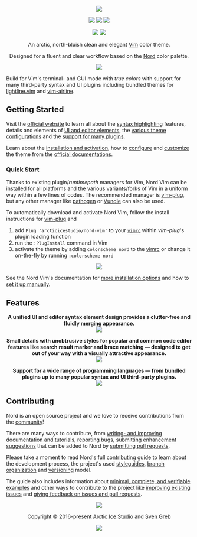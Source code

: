<p align="center"><a href="https://www.nordtheme.com/ports/vim" target="_blank"><img src="https://raw.githubusercontent.com/arcticicestudio/nord-docs/develop/assets/images/ports/vim/repository-hero.svg?sanitize=true"/></a></p>

<p align="center"><a href="https://github.com/arcticicestudio/nord-vim/releases/latest"><img src="https://img.shields.io/github/release/arcticicestudio/nord-vim.svg?style=flat-square&label=Release&logo=github&logoColor=eceff4&colorA=4c566a&colorB=88c0d0"/></a> <a href="https://www.nordtheme.com/docs/ports/vim"><img src="https://img.shields.io/github/release/arcticicestudio/nord-vim.svg?style=flat-square&label=Docs&colorA=4c566a&colorB=88c0d0&logo=data%3Aimage%2Fsvg%2Bxml%3Bbase64%2CPHN2ZyB4bWxucz0iaHR0cDovL3d3dy53My5vcmcvMjAwMC9zdmciIHdpZHRoPSIxNiIgaGVpZ2h0PSIxNiI%2BCiAgICA8cGF0aCBmaWxsPSIjZDhkZWU5IiBkPSJNMTMuNzQ2IDIuODEzYS42Ny42NyAwIDAgMC0uNTU5LS4xMzNMOCAzLjg0OGwtNS4xODgtMS4xOGEuNjY5LjY2OSAwIDAgMC0uNTcuMTMzLjY3Ny42NzcgMCAwIDAtLjI0Mi41MzF2OC4xMzNjLS4wMDguMzIuMjEuNTk4LjUyLjY2OGw1LjMzMiAxLjE5OWguMjk2bDUuMzMyLTEuMmEuNjY4LjY2OCAwIDAgMCAuNTItLjY2N1YzLjMzMmEuNjU5LjY1OSAwIDAgMC0uMjU0LS41MnpNMy4zMzIgNC4xNjhsNCAuODk4djYuNzY2bC00LS44OTh6bTkuMzM2IDYuNzY2bC00IC44OThWNS4wNjZsNC0uODk4em0wIDAiLz4KPC9zdmc%2BCg%3D%3D"/></a> <a href="https://github.com/arcticicestudio/nord-vim/blob/develop/CHANGELOG.md#050"><img src="https://img.shields.io/github/release/arcticicestudio/nord-vim.svg?style=flat-square&label=Changelog&logo=github&logoColor=eceff4&colorA=4c566a&colorB=88c0d0"/></a></p>

<p align="center"><a href="https://github.com/arcticicestudio/styleguide-markdown/releases/latest" target="_blank"><img src="https://img.shields.io/github/release/arcticicestudio/styleguide-markdown.svg?style=flat-square&label=Markdown%20Style%20Guide&colorA=4c566a&colorB=88c0d0&logo=data%3Aimage%2Fsvg%2Bxml%3Bbase64%2CPHN2ZyB4bWxucz0iaHR0cDovL3d3dy53My5vcmcvMjAwMC9zdmciIHdpZHRoPSIzOSIgaGVpZ2h0PSIzOSIgdmlld0JveD0iMCAwIDM5IDM5Ij48cGF0aCBmaWxsPSJub25lIiBzdHJva2U9IiNEOERFRTkiIHN0cm9rZS13aWR0aD0iMyIgc3Ryb2tlLW1pdGVybGltaXQ9IjEwIiBkPSJNMS41IDEuNWgzNnYzNmgtMzZ6Ii8%2BPHBhdGggZmlsbD0iI0Q4REVFOSIgZD0iTTIwLjY4MyAyNS42NTVsNS44NzItMTMuNDhoLjU2Nmw1Ljg3MyAxMy40OGgtMS45OTZsLTQuMTU5LTEwLjA1Ni00LjE2MSAxMC4wNTZoLTEuOTk1em0tMi42OTYgMGwtMTMuNDgtNS44NzJ2LS41NjZsMTMuNDgtNS44NzJ2MS45OTVMNy45MzEgMTkuNWwxMC4wNTYgNC4xNnoiLz48L3N2Zz4%3D"/></a> <a href="https://github.com/arcticicestudio/styleguide-git/releases/latest" target="_blank"><img src="https://img.shields.io/github/release/arcticicestudio/styleguide-git.svg?style=flat-square&label=Git%20Style%20Guide&logoColor=eceff4&colorA=4c566a&colorB=88c0d0&logo=git"/></a></p>

<p align="center">An arctic, north-bluish clean and elegant <a href="https://www.vim.org">Vim</a> color theme.</p>

<p align="center">Designed for a fluent and clear workflow based on the <a href="https://www.nordtheme.com">Nord</a> color palette.</p>

<p align="center"><a href="https://www.nordtheme.com/ports/vim" target="_blank"><img src="https://raw.githubusercontent.com/arcticicestudio/nord-docs/develop/assets/images/ports/vim/overview-go.png"/></a></p>

Build for Vim's terminal- and GUI mode with _true colors_ with support for many third-party syntax and UI plugins including bundled themes for [lightline.vim][gh-itchyny/lightline.vim] and [vim-airline][gh-vim-airline/vim-airline].

## Getting Started

Visit the [official website][nord-home] to learn all about the [syntax highlighting][nord-home#syntax] features, details and elements of [UI and editor elements][nord-home#editor-details], the [various theme configurations][nord-home#configurations] and the [support for many plugins][nord-home#plugin-support].

Learn about the [installation and activation][nord-docs-home-install], how to [configure][nord-docs-home-config] and [customize][nord-docs-home-custom] the theme from the [official documentations][nord-docs-home].

### Quick Start

Thanks to existing plugin/_runtimepath_ managers for Vim, Nord Vim can be installed for all platforms and the various variants/forks of Vim in a uniform way within a few lines of codes. The recommended manager is [vim-plug][gh-junegunn/vim-plug], but any other manager like [pathogen][gh-tpope/vim-pathogen] or [Vundle][gh-vundlevim/vundle.vim] can also be used.

To automatically download and activate Nord Vim, follow the install instructions for [vim-plug][gh-junegunn/vim-plug] and

1. add `Plug 'arcticicestudio/nord-vim'` to your [`vimrc`][vimhelp-vimrc] within _vim-plug_'s plugin loading function
2. run the `:PlugInstall` command in Vim
3. activate the theme by adding `colorscheme nord` to the [vimrc][vimhelp-vimrc] or change it on-the-fly by running `:colorscheme nord`

<p align="center"><img src="https://raw.githubusercontent.com/arcticicestudio/nord-docs/develop/assets/images/ports/vim/installation-vim-plug.png"/></p>

See the Nord Vim's documentation for [more installation options][nord-docs-home-install] and how to [set it up manually][nord-docs-home-install#manual].

## Features

<p align="center"><strong>A unified UI and editor syntax element design provides a clutter-free and fluidly merging appearance.</strong><br /><img src="https://raw.githubusercontent.com/arcticicestudio/nord-docs/develop/assets/images/ports/vim/overview-go-nerdtree.png"/></p>

<p align="center"><strong>Small details with unobtrusive styles for popular and common code editor features like search result marker and brace matching — designed to get out of your way with a visually attractive appearance.</strong><br /><img src="https://raw.githubusercontent.com/arcticicestudio/nord-docs/develop/assets/images/ports/vim/editor-search-highlighting.png"/></p>

<p align="center"><strong>Support for a wide range of programming languages — from bundled plugins up to many popular syntax and UI third-party plugins.</strong><br /><img src="https://raw.githubusercontent.com/arcticicestudio/nord-docs/develop/assets/images/ports/vim/syntax-javascript-react-hook.png"/></p>

## Contributing

Nord is an open source project and we love to receive contributions from the [community][nord-comm]!

There are many ways to contribute, from [writing- and improving documentation and tutorials][nord-contrib-guide-docs], [reporting bugs][nord-contrib-guide-bugs], [submitting enhancement suggestions][nord-contrib-guide-enhance] that can be added to Nord by [submitting pull requests][nord-contrib-guide-pr].

Please take a moment to read Nord's full [contributing guide][nord-contrib-guide] to learn about the development process, the project's used [styleguides][nord-contrib-guide-styles], [branch organization][nord-contrib-guide-branching] and [versioning][nord-contrib-guide-versioning] model.

The guide also includes information about [minimal, complete, and verifiable examples][nord-contrib-guide-mcve] and other ways to contribute to the project like [improving existing issues][nord-contrib-guide-impr-issues] and [giving feedback on issues and pull requests][nord-contrib-guide-feedback].

<p align="center"><img src="https://raw.githubusercontent.com/arcticicestudio/nord-docs/develop/assets/images/nord/repository-footer-separator.svg?sanitize=true" /></p>

<p align="center">Copyright &copy; 2016-present <a href="https://www.arcticicestudio.com" target="_blank">Arctic Ice Studio</a> and <a href="https://www.svengreb.de" target="_blank">Sven Greb</a></p>

<p align="center"><a href="https://github.com/arcticicestudio/nord-vim/blob/develop/LICENSE.md"><img src="https://img.shields.io/static/v1.svg?style=flat-square&label=License&message=MIT&logoColor=eceff4&logo=github&colorA=4c566a&colorB=88c0d0"/></a></p>

[gh-itchyny/lightline.vim]: https://github.com/itchyny/lightline.vim
[gh-junegunn/vim-plug]: https://github.com/junegunn/vim-plug
[gh-tpope/vim-pathogen]: https://github.com/tpope/vim-pathogen
[gh-vim-airline/vim-airline]: https://github.com/vim-airline/vim-airline
[gh-vundlevim/vundle.vim]: https://github.com/tpope/vim-pathogen
[nord-comm]: https://www.nordtheme.com/community
[nord-contrib-guide-branching]: https://github.com/arcticicestudio/nord/blob/develop/CONTRIBUTING.md#branch-organization
[nord-contrib-guide-bugs]: https://github.com/arcticicestudio/nord/blob/develop/CONTRIBUTING.md#bug-reports
[nord-contrib-guide-docs]: https://github.com/arcticicestudio/nord/blob/develop/CONTRIBUTING.md#documentations
[nord-contrib-guide-enhance]: https://github.com/arcticicestudio/nord/blob/develop/CONTRIBUTING.md#enhancement-suggestions
[nord-contrib-guide-feedback]: https://github.com/arcticicestudio/nord/blob/develop/CONTRIBUTING.md#give-feedback-on-issues-and-pull-requests
[nord-contrib-guide-impr-issues]: https://github.com/arcticicestudio/nord/blob/develop/CONTRIBUTING.md#improve-issues
[nord-contrib-guide-mcve]: https://github.com/arcticicestudio/nord/blob/develop/CONTRIBUTING.md#mcve
[nord-contrib-guide-pr]: https://github.com/arcticicestudio/nord/blob/develop/CONTRIBUTING.md#pull-requests
[nord-contrib-guide-styles]: https://github.com/arcticicestudio/nord/blob/develop/CONTRIBUTING.md#styleguides
[nord-contrib-guide-versioning]: https://github.com/arcticicestudio/nord/blob/develop/CONTRIBUTING.md#versioning
[nord-contrib-guide]: https://github.com/arcticicestudio/nord/blob/develop/CONTRIBUTING.md
[nord-docs-home-config]: https://www.nordtheme.com/docs/ports/vim/configuration
[nord-docs-home-custom]: https://www.nordtheme.com/docs/ports/vim/customization
[nord-docs-home-install]: https://www.nordtheme.com/docs/ports/vim/installation
[nord-docs-home-install#manual]: https://www.nordtheme.com/docs/ports/vim/installation#manual
[nord-docs-home]: https://www.nordtheme.com/docs/ports/vim
[nord-home]: https://www.nordtheme.com/ports/vim
[nord-home#configurations]: https://www.nordtheme.com/ports/vim#configurations
[nord-home#editor-details]: https://www.nordtheme.com/ports/vim#editor-details
[nord-home#plugin-support]: https://www.nordtheme.com/ports/vim#plugin-support
[nord-home#syntax]: https://www.nordtheme.com/ports/vim#syntax
[vimhelp-vimrc]: https://vimhelp.org/starting.txt.html#vimrc
